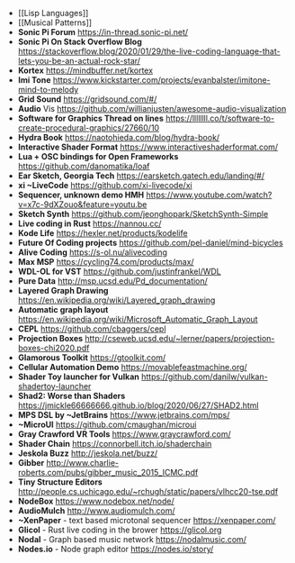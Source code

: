 - [[Lisp Languages]]
- [[Musical Patterns]]
- **Sonic Pi Forum** https://in-thread.sonic-pi.net/
- **Sonic Pi On Stack Overflow Blog** https://stackoverflow.blog/2020/01/29/the-live-coding-language-that-lets-you-be-an-actual-rock-star/
- **Kortex** https://mindbuffer.net/kortex
- **Imi Tone** https://www.kickstarter.com/projects/evanbalster/imitone-mind-to-melody
- **Grid Sound** https://gridsound.com/#/
- **Audio** Vis https://github.com/willianjusten/awesome-audio-visualization
- **Software for Graphics Thread on lines** https://llllllll.co/t/software-to-create-procedural-graphics/27660/10
- **Hydra Book** https://naotohieda.com/blog/hydra-book/
- **Interactive Shader Format** https://www.interactiveshaderformat.com/
- **Lua + OSC bindings for Open Frameworks** https://github.com/danomatika/loaf
- **Ear Sketch, Georgia Tech** https://earsketch.gatech.edu/landing/#/
- **xi ~LiveCode** https://github.com/xi-livecode/xi
- **Sequencer, unknown demo HMH** https://www.youtube.com/watch?v=x7c-9dXZouo&feature=youtu.be
- **Sketch Synth** https://github.com/jeonghopark/SketchSynth-Simple
- **Live coding in Rust** https://nannou.cc/
- **Kode Life** https://hexler.net/products/kodelife
- **Future Of Coding projects** https://github.com/pel-daniel/mind-bicycles
- **Alive Coding** https://s-ol.nu/alivecoding
- **Max MSP** https://cycling74.com/products/max/
- **WDL-OL for VST** https://github.com/justinfrankel/WDL
- **Pure Data** http://msp.ucsd.edu/Pd_documentation/
- **Layered Graph Drawing** https://en.wikipedia.org/wiki/Layered_graph_drawing
- **Automatic graph layout** https://en.wikipedia.org/wiki/Microsoft_Automatic_Graph_Layout
- **CEPL** https://github.com/cbaggers/cepl
- **Projection Boxes** http://cseweb.ucsd.edu/~lerner/papers/projection-boxes-chi2020.pdf
- **Glamorous Toolkit** https://gtoolkit.com/
- **Cellular Automation Demo** https://movablefeastmachine.org/
- **Shader Toy launcher for Vulkan** https://github.com/danilw/vulkan-shadertoy-launcher
- **Shad2: Worse than Shaders** https://jmickle66666666.github.io/blog/2020/06/27/SHAD2.html
- **MPS DSL by ~JetBrains** https://www.jetbrains.com/mps/
- **~MicroUI** https://github.com/cmaughan/microui
- **Gray Crawford VR Tools** https://www.graycrawford.com/
- **Shader Chain** https://connorbell.itch.io/shaderchain
- **Jeskola Buzz** http://jeskola.net/buzz/
- **Gibber** http://www.charlie-roberts.com/pubs/gibber_music_2015_ICMC.pdf
- **Tiny Structure Editors** http://people.cs.uchicago.edu/~rchugh/static/papers/vlhcc20-tse.pdf
- **NodeBox** https://www.nodebox.net/node/
- **AudioMulch** http://www.audiomulch.com/
- **~XenPaper** - text based microtonal sequencer https://xenpaper.com/
- **Glicol** - Rust live coding in the brower https://glicol.org
- **Nodal** - Graph based music network https://nodalmusic.com/
- **Nodes.io** - Node graph editor https://nodes.io/story/
